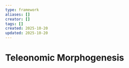 ```yaml
---
type: framework
aliases: []
creator: []
tags: []
created: 2025-10-20
updated: 2025-10-20
---
```


# Teleonomic Morphogenesis


